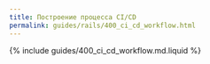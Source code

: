 ```yaml
---
title: Построение процесса CI/CD
permalink: guides/rails/400_ci_cd_workflow.html
---
```


{% include guides/400_ci_cd_workflow.md.liquid %}

